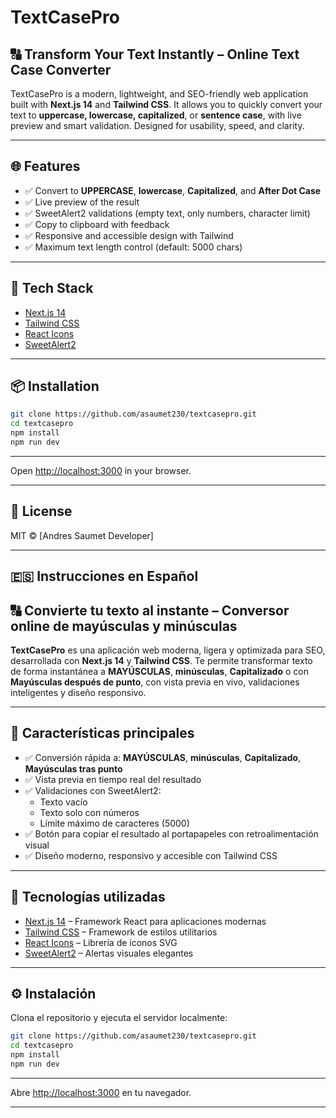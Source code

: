 # TextCasePro

## 🔠 Transform Your Text Instantly – Online Text Case Converter

TextCasePro is a modern, lightweight, and SEO-friendly web application built with **Next.js 14** and **Tailwind CSS**. It allows you to quickly convert your text to **uppercase, lowercase, capitalized**, or **sentence case**, with live preview and smart validation. Designed for usability, speed, and clarity.

---

## 🌐 Features

- ✅ Convert to **UPPERCASE**, **lowercase**, **Capitalized**, and **After Dot Case**
- ✅ Live preview of the result
- ✅ SweetAlert2 validations (empty text, only numbers, character limit)
- ✅ Copy to clipboard with feedback
- ✅ Responsive and accessible design with Tailwind
- ✅ Maximum text length control (default: 5000 chars)

---

## 🚀 Tech Stack

- [Next.js 14](https://nextjs.org/)
- [Tailwind CSS](https://tailwindcss.com/)
- [React Icons](https://react-icons.github.io/react-icons/)
- [SweetAlert2](https://sweetalert2.github.io/)

---

## 📦 Installation

```bash
git clone https://github.com/asaumet230/textcasepro.git
cd textcasepro
npm install
npm run dev
```

---

Open [http://localhost:3000](http://localhost:3000) in your browser.

---

## 📄 License

MIT © [Andres Saumet Developer]

---

## 🇪🇸 Instrucciones en Español
## 🔠 Convierte tu texto al instante – Conversor online de mayúsculas y minúsculas

**TextCasePro** es una aplicación web moderna, ligera y optimizada para SEO, desarrollada con **Next.js 14** y **Tailwind CSS**. Te permite transformar texto de forma instantánea a **MAYÚSCULAS**, **minúsculas**, **Capitalizado** o con **Mayúsculas después de punto**, con vista previa en vivo, validaciones inteligentes y diseño responsivo.

---

## 🌟 Características principales

- ✅ Conversión rápida a: **MAYÚSCULAS**, **minúsculas**, **Capitalizado**, **Mayúsculas tras punto**
- ✅ Vista previa en tiempo real del resultado
- ✅ Validaciones con SweetAlert2:
  - Texto vacío
  - Texto solo con números
  - Límite máximo de caracteres (5000)
- ✅ Botón para copiar el resultado al portapapeles con retroalimentación visual
- ✅ Diseño moderno, responsivo y accesible con Tailwind CSS

---

## 🚀 Tecnologías utilizadas

- [Next.js 14](https://nextjs.org/) – Framework React para aplicaciones modernas
- [Tailwind CSS](https://tailwindcss.com/) – Framework de estilos utilitarios
- [React Icons](https://react-icons.github.io/react-icons/) – Librería de íconos SVG
- [SweetAlert2](https://sweetalert2.github.io/) – Alertas visuales elegantes

---

## ⚙️ Instalación

Clona el repositorio y ejecuta el servidor localmente:

```bash
git clone https://github.com/asaumet230/textcasepro.git
cd textcasepro
npm install
npm run dev
```
---

Abre [http://localhost:3000](http://localhost:3000) en tu navegador.

---